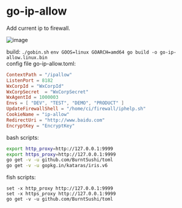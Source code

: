 # go-ip-allow
Add current ip to firewall.

![image](https://user-images.githubusercontent.com/1940588/31004430-fbb69098-a4b9-11e7-8cd1-0d6fda3941cc.png)

build:
`./gobin.sh`
`env GOOS=linux GOARCH=amd64 go build -o go-ip-allow.linux.bin`<br/>
config file go-ip-allow.toml:

```toml
ContextPath = "/ipallow"
ListenPort = 8182
WxCorpId = "WxCorpId"
WxCorpSecret  = "WxCorpSecret"
WxAgentId = 1000003
Envs = [ "DEV", "TEST", "DEMO", "PRODUCT" ]
UpdateFirewallShell = "/home/ci/firewall/iphelp.sh"
CookieName = "ip-allow"
RedirectUri = "http://www.baidu.com"
EncryptKey = "EncryptKey"
```
bash scripts:
```bash
export http_proxy=http://127.0.0.1:9999
export https_proxy=http://127.0.0.1:9999
go get -v -u github.com/BurntSushi/toml
go get -v -u gopkg.in/kataras/iris.v6
```
fish scripts:
```fish
set -x http_proxy http://127.0.0.1:9999
set -x https_proxy http://127.0.0.1:9999
go get -v -u github.com/BurntSushi/toml
```
